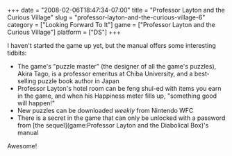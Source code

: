 +++
date = "2008-02-06T18:47:34-07:00"
title = "Professor Layton and the Curious Village"
slug = "professor-layton-and-the-curious-village-6"
category = ["Looking Forward To It"]
game = ["Professor Layton and the Curious Village"]
platform = ["DS"]
+++

I haven't started the game up yet, but the manual offers some interesting tidbits:

* The game's "puzzle master" (the designer of all the game's puzzles), Akira Tago, is a professor emeritus at Chiba University, and a best-selling puzzle book author in Japan
* Professor Layton's hotel room can be feng shui-ed with items you earn in the game, and when his Happiness meter fills up, "something good will happen!"
* New puzzles can be downloaded <i>weekly</i> from Nintendo WFC
* There is a secret in the game that can only be unlocked with a password from [the sequel](game:Professor Layton and the Diabolical Box)'s manual

Awesome!